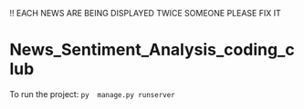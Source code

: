 !! EACH NEWS ARE BEING DISPLAYED TWICE SOMEONE PLEASE FIX IT 


# News_Sentiment_Analysis_coding_club

To run the project: 
```py  manage.py runserver```

